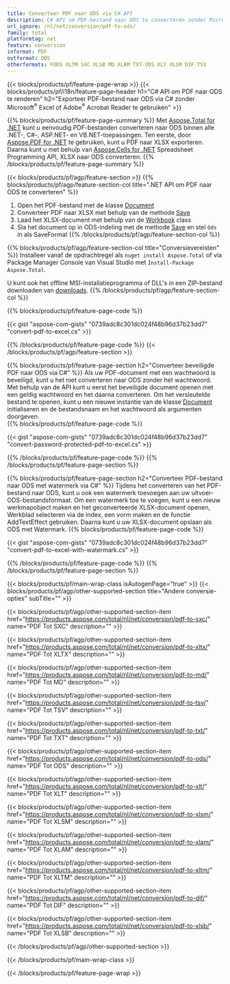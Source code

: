 ```yaml
---
title: Converteer PDF naar ODS via C# API
description: C# API om PDF-bestand naar ODS te converteren zonder Microsoft Excel of Adobe Reader te gebruiken
url_ignore: /nl/net/conversion/pdf-to-ods/
family: total
platformtag: net
feature: conversion
informat: PDF
outformat: ODS
otherformats: FODS XLTM SXC XLSB MD XLAM TXT ODS XLT XLSM DIF TSV
---
```

{{< blocks/products/pf/feature-page-wrap >}}
{{< blocks/products/pf/i18n/feature-page-header h1="C# API om PDF naar ODS te renderen" h2="Exporteer PDF-bestand naar ODS via C# zonder Microsoft<sup>&reg;</sup> Excel of Adobe<sup>&reg;</sup> Acrobat Reader te gebruiken" >}}

{{% blocks/products/pf/feature-page-summary %}}
Met [Aspose.Total for .NET](https://products.aspose.com/total/net/) kunt u eenvoudig PDF-bestanden converteren naar ODS binnen alle .NET-, C#-, ASP.NET- en VB.NET-toepassingen. Ten eerste, door [Aspose.PDF for .NET](https://products.aspose.com/pdf/net/) te gebruiken, kunt u PDF naar XLSX exporteren. Daarna kunt u met behulp van [Aspose.Cells for .NET](https://products.aspose.com/cells/net/) Spreadsheet Programming API, XLSX naar ODS converteren.
{{% /blocks/products/pf/feature-page-summary  %}}

{{< blocks/products/pf/agp/feature-section >}}
{{% blocks/products/pf/agp/feature-section-col title=".NET API om PDF naar ODS te converteren" %}}
1. Open het PDF-bestand met de klasse [Document](https://reference.aspose.com/pdf/net/aspose.pdf/document)
2. Converteer PDF naar XLSX met behulp van de methode [Save](https://reference.aspose.com/pdf/net/aspose.pdf.document/save/methods/5)
3. Laad het XLSX-document met behulp van de [Workbook](https://reference.aspose.com/cells/net/aspose.cells/workbook) class
4. Sla het document op in ODS-indeling met de methode [Save](https://reference.aspose.com/cells/net/aspose.cells.workbook/save/methods/4) en stel `Ods` in als SaveFormat
{{% /blocks/products/pf/agp/feature-section-col %}}

{{% blocks/products/pf/agp/feature-section-col title="Conversievereisten" %}}
Installeer vanaf de opdrachtregel als ```nuget install Aspose.Total``` of via Package Manager Console van Visual Studio met ```Install-Package Aspose.Total```.

U kunt ook het offline MSI-installatieprogramma of DLL's in een ZIP-bestand downloaden van [downloads](https://downloads.aspose.com/total/net).
{{% /blocks/products/pf/agp/feature-section-col %}}

{{% blocks/products/pf/feature-page-code %}}

{{< gist "aspose-com-gists" "0739adc8c301dc024f48b96d37b23dd7" "convert-pdf-to-excel.cs" >}}


{{% /blocks/products/pf/feature-page-code %}}
{{< /blocks/products/pf/agp/feature-section >}}

{{% blocks/products/pf/feature-page-section  h2="Converteer beveiligde PDF naar ODS via C#" %}}
Als uw PDF-document met een wachtwoord is beveiligd, kunt u het niet converteren naar ODS zonder het wachtwoord. Met behulp van de API kunt u eerst het beveiligde document openen met een geldig wachtwoord en het daarna converteren. Om het versleutelde bestand te openen, kunt u een nieuwe instantie van de klasse [Document](https://reference.aspose.com/pdf/net/aspose.pdf/document) initialiseren en de bestandsnaam en het wachtwoord als argumenten doorgeven.  
{{% blocks/products/pf/feature-page-code %}}

{{< gist "aspose-com-gists" "0739adc8c301dc024f48b96d37b23dd7" "convert-password-protected-pdf-to-excel.cs" >}}

{{% /blocks/products/pf/feature-page-code  %}}
{{% /blocks/products/pf/feature-page-section %}}

{{% blocks/products/pf/feature-page-section  h2="Converteer PDF-bestand naar ODS met watermerk via C#" %}}
Tijdens het converteren van het PDF-bestand naar ODS, kunt u ook een watermerk toevoegen aan uw uitvoer-ODS-bestandsformaat. Om een watermerk toe te voegen, kunt u een nieuw werkmapobject maken en het geconverteerde XLSX-document openen, Werkblad selecteren via de index, een vorm maken en de functie AddTextEffect gebruiken. Daarna kunt u uw XLSX-document opslaan als ODS met Watermark. 
{{% blocks/products/pf/feature-page-code %}}

{{< gist "aspose-com-gists" "0739adc8c301dc024f48b96d37b23dd7" "convert-pdf-to-excel-with-watermark.cs" >}}

{{% /blocks/products/pf/feature-page-code  %}}
{{% /blocks/products/pf/feature-page-section %}}

{{< blocks/products/pf/main-wrap-class isAutogenPage="true" >}}
{{< blocks/products/pf/agp/other-supported-section title="Andere conversie-opties" subTitle="" >}}

{{< blocks/products/pf/agp/other-supported-section-item href="https://products.aspose.com/total/nl/net/conversion/pdf-to-sxc/" name="PDF Tot SXC" description="" >}}

{{< blocks/products/pf/agp/other-supported-section-item href="https://products.aspose.com/total/nl/net/conversion/pdf-to-xltx/" name="PDF Tot XLTX" description="" >}}

{{< blocks/products/pf/agp/other-supported-section-item href="https://products.aspose.com/total/nl/net/conversion/pdf-to-md/" name="PDF Tot MD" description="" >}}

{{< blocks/products/pf/agp/other-supported-section-item href="https://products.aspose.com/total/nl/net/conversion/pdf-to-tsv/" name="PDF Tot TSV" description="" >}}

{{< blocks/products/pf/agp/other-supported-section-item href="https://products.aspose.com/total/nl/net/conversion/pdf-to-txt/" name="PDF Tot TXT" description="" >}}

{{< blocks/products/pf/agp/other-supported-section-item href="https://products.aspose.com/total/nl/net/conversion/pdf-to-ods/" name="PDF Tot ODS" description="" >}}

{{< blocks/products/pf/agp/other-supported-section-item href="https://products.aspose.com/total/nl/net/conversion/pdf-to-xlt/" name="PDF Tot XLT" description="" >}}

{{< blocks/products/pf/agp/other-supported-section-item href="https://products.aspose.com/total/nl/net/conversion/pdf-to-xlsm/" name="PDF Tot XLSM" description="" >}}

{{< blocks/products/pf/agp/other-supported-section-item href="https://products.aspose.com/total/nl/net/conversion/pdf-to-xlam/" name="PDF Tot XLAM" description="" >}}

{{< blocks/products/pf/agp/other-supported-section-item href="https://products.aspose.com/total/nl/net/conversion/pdf-to-xltm/" name="PDF Tot XLTM" description="" >}}

{{< blocks/products/pf/agp/other-supported-section-item href="https://products.aspose.com/total/nl/net/conversion/pdf-to-dif/" name="PDF Tot DIF" description="" >}}

{{< blocks/products/pf/agp/other-supported-section-item href="https://products.aspose.com/total/nl/net/conversion/pdf-to-xlsb/" name="PDF Tot XLSB" description="" >}}



{{< /blocks/products/pf/agp/other-supported-section >}}

{{< /blocks/products/pf/main-wrap-class >}}

{{< /blocks/products/pf/feature-page-wrap >}}